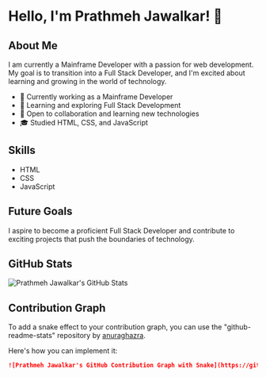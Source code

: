 # Hello, I'm Prathmeh Jawalkar! 👋

## About Me
I am currently a Mainframe Developer with a passion for web development. My goal is to transition into a Full Stack Developer, and I'm excited about learning and growing in the world of technology.

- 💼 Currently working as a Mainframe Developer
- 🌱 Learning and exploring Full Stack Development
- 🔭 Open to collaboration and learning new technologies
- 🎓 Studied HTML, CSS, and JavaScript

## Skills
- HTML
- CSS
- JavaScript

## Future Goals
I aspire to become a proficient Full Stack Developer and contribute to exciting projects that push the boundaries of technology.

## GitHub Stats
![Prathmeh Jawalkar's GitHub Stats](https://github-readme-stats.vercel.app/api?username=hustle99&show_icons=true&theme=radical)

## Contribution Graph
To add a snake effect to your contribution graph, you can use the "github-readme-stats" repository by [anuraghazra](https://github.com/anuraghazra/github-readme-stats).

Here's how you can implement it:

```markdown
![Prathmeh Jawalkar's GitHub Contribution Graph with Snake](https://github.com/hustle99/hustle99/blob/main/github-contribution-snake.svg)
